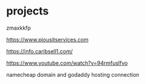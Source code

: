 # projects
zmaxkkfp

https://www.piousitservices.com


https://info.caribsell1.com/

https://www.youtube.com/watch?v=94rmfuslfvo



namecheap domain and godaddy hosting connection

